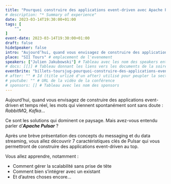 ```yaml
---
title: "Pourquoi construire des applications event-driven avec Apache Pulsar"
# description: "* Summary of experience"
date: 2023-03-14T19:30:00+01:00
tags: [
    "",
]
event-date: 2023-03-14T19:30:00+01:00
draft: false
hideSpeaker: false
intro: "Aujourd’hui, quand vous envisagez de construire des applications event-driven et temps réel, les mots qui viennent spontanément sont sans doute : RabbitMQ, Kafka... Mais avez-vous entendu parler d’Apache Pulsar"
place: "SII Tours" # emplacement de l'evenement
speakers: ["Julien Jakubowski"] # Tableau avec les nom des speakers entre " et séparé par des , et doit être identique au titre du speaker enregistré !
# docs: [[]] # Tableau donnant les liens vers les documents de la soirée hors affiche - exemple : [["L'inauguration","http://toursjug.cloud.xwiki.com/xwiki/bin/download/Meetings/20080409/InaugurationToursJUG.pdf"], ["Unitils et Selenium","Unitils-Selenium.pdf"]]
eventbrite: "billets-toursjug-pourquoi-construire-des-applications-event-driven-avec-apache-pu-577701038357" # Id de l'inscription (la partie de l'URL sr trouvant après https://www.eventbrite.fr/e/ )
# after: "" # Id (title urlizé d'un after) utilisé pour peupler la section after d'un evvent (exemple : apside-after-01)
# youtube: "" # URL de la vidéo de la conférence
# sponsors: [] # Tableau avec les nom des sponsors
---
```


Aujourd’hui, quand vous envisagez de construire des applications event-driven et temps réel, les mots qui viennent spontanément sont sans doute : *RabbitMQ*, *Kafka*...

Ce sont les solutions qui dominent ce paysage. Mais avez-vous entendu parler d’***Apache Pulsar*** ?

Après une brève présentation des concepts du messaging et du data streaming, vous allez découvrir 7 caractéristiques clés de Pulsar qui vous permettront de construire des applications event-driven au top.

Vous allez apprendre, notamment :

* Comment gérer la scalabilité sans prise de tête
* Comment bien s’intégrer avec un existant
* Et d’autres choses encore...

